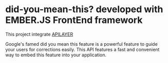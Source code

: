 # did-you-mean-this? developed with EMBER.JS FrontEnd framework  
This project integrate [APILAYER](https://apilayer.com/marketplace/dymt-api#documentation-tab)

Google's famed did you mean this feature is a powerful feature to guide your users for corrections easily. This API features a fast and convenient way to embed this feature into your application.
